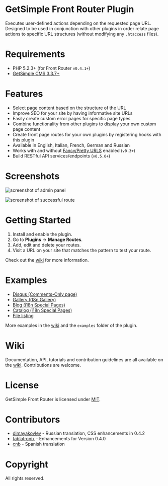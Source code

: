 # GetSimple Front Router Plugin
Executes user-defined actions depending on the requested page URL.
Designed to be used in conjunction with other plugins in order relate page actions
to specific URL structures (without modifying any `.htaccess` files).

# Requirements
* PHP 5.2.3+ (for Front Router `v0.4.1+`)
* [GetSimple CMS 3.3.7+](https://gitub.com/GetSimpleCMS/GetSimpleCMS)

# Features
* Select page content based on the structure of the URL
* Improve SEO for your site by having informative site URLs
* Easily create custom error pages for specific page types
* Combine functionality from other plugins to display your own custom page content
* Create front page routes for your own plugins by registering hooks with this plugin
* Available in English, Italian, French, German and Russian
* Works with and without [Fancy/Pretty URLS](http://get-simple.info/wiki/how_to:website_settings) enabled (`v0.3+`)
* Build RESTful API services/endpoints (`v0.5.0+`)

# Screenshots
![screenshot of admin panel](https://cloud.githubusercontent.com/assets/4363863/23332205/a8aa4250-fb6d-11e6-9b73-4e2b219be0e6.png)

![screenshot of successful route](https://cloud.githubusercontent.com/assets/4363863/23332204/a8a5b4f6-fb6d-11e6-8e3a-e9ff48e738ab.png)

# Getting Started
1. Install and enable the plugin.
2. Go to **Plugins** -> **Manage Routes**.
3. Add, edit and delete your routes.
4. Visit a URL on your site that matches the pattern to test your route.

Check out the [wiki](https://github.com/lokothodida/gs-front-router/wiki) for more information.

# Examples
* [Disqus (Comments-Only page)](https://github.com/lokothodida/gs-front-router/wiki/Disqus-Comments-Only-Example)
* [Gallery (i18n Gallery)](https://github.com/lokothodida/gs-front-router/wiki/Gallery-(i18n-Gallery)-Example)
* [Blog (i18n Special Pages)](https://github.com/lokothodida/gs-front-router/wiki/Blog-(i18n-Special-Pages)-Example)
* [Catalog (i18n Special Pages)](https://github.com/lokothodida/gs-front-router/wiki/Catalog-(i18n-Special-Pages)-Example)
* [File listing](https://github.com/lokothodida/gs-front-router/wiki/File-Listing-Example)

More examples in the [wiki](https://github.com/lokothodida/gs-front-router/wiki) and the `examples` folder
of the plugin.

# Wiki
Documentation, API, tutorials and contribution guidelines are all available on the [wiki](https://github.com/lokothodida/gs-front-router/wiki). Contributions are welcome.

# License
GetSimple Front Router is licensed under [MIT](http://www.opensource.org/licenses/MIT).

# Contributors
* [dimayakovlev](https://github.com/dimayakovlev) - Russian translation, CSS enhancements in 0.4.2
* [tablatronix](https://github.com/tablatronix) - Enhancements for Version 0.4.0
* [cnb](https://github.com/cnb/) - Spanish translation

# Copyright
All rights reserved.